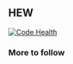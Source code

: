 ## HEW
[![Code Health](https://landscape.io/github/JeffreyMFarley/hew/master/landscape.svg?style=flat)](https://landscape.io/github/JeffreyMFarley/hew/master)

### More to follow

